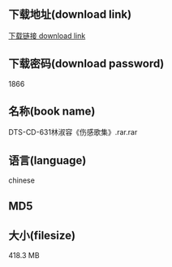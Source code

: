 ## 下载地址(download link)
[下载链接 download link](https://tutu365.netlify.app/?s=DTS-CD-631%E6%9E%97%E6%B7%91%E5%AE%B9%E3%80%8A%E4%BC%A4%E6%84%9F%E6%AD%8C%E9%9B%86%E3%80%8B.rar)

## 下载密码(download password)
1866

## 名称(book name)
DTS-CD-631林淑容《伤感歌集》.rar.rar

## 语言(language)
chinese

## MD5


## 大小(filesize)
418.3 MB
